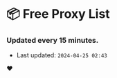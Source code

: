 # :package: Free Proxy List
### Updated every 15 minutes.

- Last updated: `2024-04-25 02:43`

:heart:
